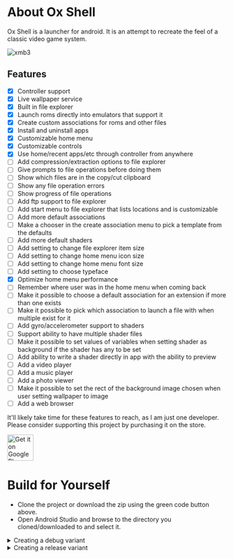 # About Ox Shell

Ox Shell is a launcher for android. It is an attempt to recreate the feel of a classic video game system.


![xmb3](https://user-images.githubusercontent.com/15348986/221724810-ca4237f8-e889-46b8-9282-a8684b9a2c44.gif)



## Features

- [x] Controller support
- [x] Live wallpaper service
- [x] Built in file explorer
- [x] Launch roms directly into emulators that support it
- [x] Create custom associations for roms and other files
- [x] Install and uninstall apps
- [x] Customizable home menu
- [x] Customizable controls
- [x] Use home/recent apps/etc through controller from anywhere
- [ ] Add compression/extraction options to file explorer
- [ ] Give prompts to file operations before doing them
- [ ] Show which files are in the copy/cut clipboard
- [ ] Show any file operation errors
- [ ] Show progress of file operations
- [ ] Add ftp support to file explorer
- [ ] Add start menu to file explorer that lists locations and is customizable
- [ ] Add more default associations
- [ ] Make a chooser in the create association menu to pick a template from the defaults
- [ ] Add more default shaders
- [ ] Add setting to change file explorer item size
- [ ] Add setting to change home menu icon size
- [ ] Add setting to change home menu font size
- [ ] Add setting to choose typeface
- [x] Optimize home menu performance
- [ ] Remember where user was in the home menu when coming back
- [ ] Make it possible to choose a default association for an extension if more than one exists
- [ ] Make it possible to pick which association to launch a file with when multiple exist for it
- [ ] Add gyro/accelerometer support to shaders
- [ ] Support ability to have multiple shader files
- [ ] Make it possible to set values of variables when setting shader as background if the shader has any to be set
- [ ] Add ability to write a shader directly in app with the ability to preview
- [ ] Add a video player
- [ ] Add a music player
- [ ] Add a photo viewer
- [ ] Make it possible to set the rect of the background image chosen when user setting wallpaper to image
- [ ] Add a web browser

It'll likely take time for these features to reach, as I am just one developer.
Please consider supporting this project by purchasing it on the store.

<a href='https://play.google.com/store/apps/details?id=com.OxGames.OxShell'><img alt='Get it on Google Play' src='https://play.google.com/intl/en_us/badges/static/images/badges/en_badge_web_generic.png' height=60px/></a>

# Build for Yourself
- Clone the project or download the zip using the green code button above.
- Open Android Studio and browse to the directory you cloned/downloaded to and select it.

<details><summary>Creating a debug variant</summary>

* Make sure the build variant selected is debug
* Run it!
</details>
<details><summary>Creating a release variant</summary>

* Add your keystore file in the `app/keystores` folder
* Create a `keystore.properties` file in the `app/keystores` folder with the following contents:
```
storeFile keystores/[keystore-filename]
storePassword [store-password]
keyAlias [key-alias]
keyPassword [key-password]
```
* Set your build variant to release
* Run it!
</details>
